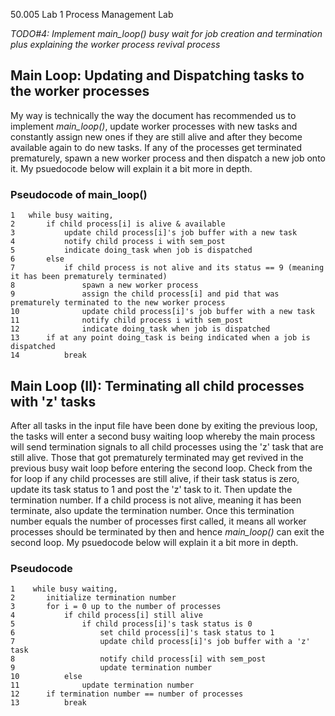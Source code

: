  50.005 Lab 1 Process Management Lab

*TODO#4: Implement​ main_loop() busy wait for job creation and termination plus explaining the worker process revival process*

## Main Loop: Updating and Dispatching tasks to the worker processes
My way is technically the way the document has recommended us to implement *main_loop()*, update worker processes with new tasks and constantly assign new ones if they are still alive and after they become available again to do new tasks. If any of the processes get terminated prematurely, spawn a new worker process and then dispatch a new job onto it. My psuedocode below will explain it a bit more in depth.

### Pseudocode of main_loop()
```
1   while busy waiting,
2       if child process[i] is alive & available
3           update child process[i]'s job buffer with a new task
4           notify child process i with sem_post
5           indicate doing_task when job is dispatched
6       else
7           if child process is not alive and its status == 9 (meaning it has been prematurely terminated)
8               spawn a new worker process
9               assign the child process[i] and pid that was prematurely terminated to the new worker process
10              update child process[i]'s job buffer with a new task
11              notify child process i with sem_post
12              indicate doing_task when job is dispatched
13      if at any point doing_task is being indicated when a job is dispatched 
14          break   
```

## Main Loop (II): Terminating all child processes with 'z' tasks
After all tasks in the input file have been done by exiting the previous loop, the tasks will enter a second busy waiting loop whereby the main process will send termination signals to all child processes using the 'z' task that are still alive. Those that got prematurely terminated may get revived in the previous busy wait loop before entering the second loop. Check from the for loop if any child processes are still alive, if their task status is zero, update its task status to 1 and post the 'z' task to it. Then update the termination number. If a child process is not alive, meaning it has been terminate, also update the termination number. Once this termination number equals the number of processes first called, it means all worker processes should be terminated by then and hence *main_loop()* can exit the second loop. My psuedocode below will explain it a bit more in depth.

### Pseudocode
```
1    while busy waiting,
2       initialize termination number
3       for i = 0 up to the number of processes
4           if child process[i] still alive
5               if child process[i]'s task status is 0
6                   set child process[i]'s task status to 1
7                   update child process[i]'s job buffer with a 'z' task
8                   notify child process[i] with sem_post
9                   update termination number
10          else
11              update termination number
12      if termination number == number of processes
13          break
```